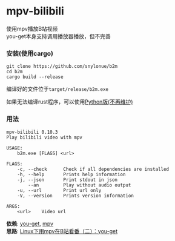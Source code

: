 # mpv-bilibili
使用mpv播放B站视频  
you-get本身支持调用播放器播放，但不完善

### 安装(使用cargo)
```
git clone https://github.com/snylonue/b2m
cd b2m
cargo build --release
```
编译好的文件位于`target/release/b2m.exe`

如果无法编译rust程序，可以使用[Python版(不再维护)](src/bilibili2mpv.py)

### 用法
```
mpv-bilibili 0.10.3
Play bilibili video with mpv

USAGE:
    b2m.exe [FLAGS] <url>

FLAGS:
    -c, --check      Check if all dependencies are installed
    -h, --help       Prints help information
    -j, --json       Print stdout in json
        --an         Play without audio output
    -u, --url        Print url only
    -V, --version    Prints version information

ARGS:
    <url>    Video url

```

**依赖**: [you-get](https://github.com/soimort/you-get), [mpv](https://mpv.io)  
**思路**: [Linux下用mpv在B站看番（二）：you-get](https://fspark.me/archives/Linux-mpv-bilibili-bangumi-you-get.html)  